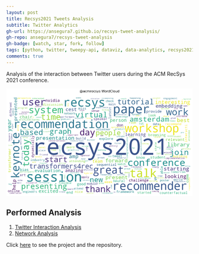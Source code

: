 ```yaml
---
layout: post
title: Recsys2021 Tweets Analysis
subtitle: Twitter Analytics
gh-url: https://ansegura7.github.io/recsys-tweet-analysis/
gh-repo: ansegura7/recsys-tweet-analysis
gh-badge: [watch, star, fork, follow]
tags: [python, twitter, tweepy-api, dataviz, data-analytics, recsys2021, networks]
comments: true
---
```


Analysis of the interaction between Twitter users during the ACM RecSys 2021 conference.

![WordCloud](https://raw.githubusercontent.com/ansegura7/recsys-tweet-analysis/master/img/wordcloud.png)

## Performed Analysis
1. <a href="https://ansegura7.github.io/recsys-tweet-analysis/analysis/AccountAnalytics.html" >Twitter Interaction Analysis</a>
2. <a href="https://observablehq.com/@ansegura7/force-directed-graph">Network Analysis</a>

Click [here](https://github.com/ansegura7/recsys-tweet-analysis/) to see the project and the repository.
